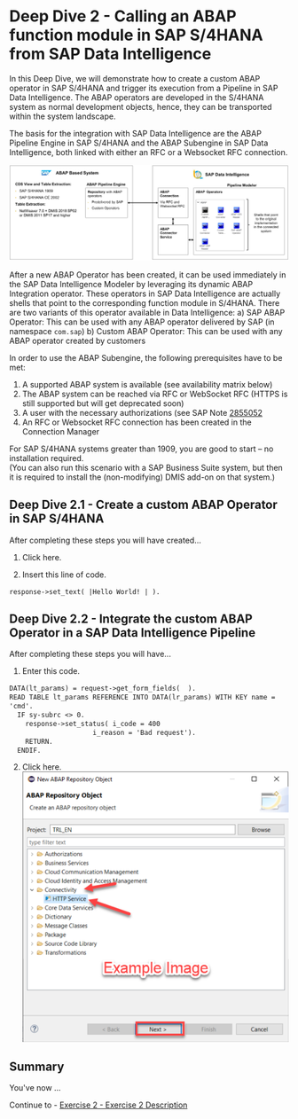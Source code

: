 # Deep Dive 2 - Calling an ABAP function module in SAP S/4HANA from SAP Data Intelligence

In this Deep Dive, we will demonstrate how to create a custom ABAP operator in SAP S/4HANA and trigger its execution from a Pipeline in SAP Data Intelligence. The ABAP operators are developed in the S/4HANA system as normal development objects, hence, they can be transported within the system landscape.<br>

The basis for the integration with SAP Data Intelligence are the ABAP Pipeline Engine in SAP S/4HANA and the ABAP Subengine in SAP Data Intelligence, both linked with either an RFC or a Websocket RFC connection.

![](images/dd2-001a.JPG)


After a new ABAP Operator has been created, it can be used immediately in the SAP Data Intelligence Modeler by leveraging its dynamic ABAP Integration operator. These operators in SAP Data Intelligence are actually shells that point to the corresponding function module in S/4HANA.
There are two variants of this operator available in Data Intelligence:
a) SAP ABAP Operator: This can be used with any ABAP operator delivered by SAP (in namespace `com.sap`)
b) Custom ABAP Operator: This can be used with any ABAP operator created by customers

In order to use the ABAP Subengine, the following prerequisites have to be met:
1. A supported ABAP system is available (see availability matrix below)
2. The ABAP system can be reached via RFC or WebSocket RFC (HTTPS is still supported but will get deprecated soon)
3. A user with the necessary authorizations (see SAP Note [2855052](https://launchpad.support.sap.com/#/notes/2855052)
4. An RFC or Websocket RFC connection has been created in the Connection Manager

For SAP S/4HANA systems greater than 1909, you are good to start – no installation required.<br>
(You can also run this scenario with a SAP Business Suite system, but then it is required to install the (non-modifying) DMIS add-on on that system.)<br>



## Deep Dive 2.1 - Create a custom ABAP Operator in SAP S/4HANA

After completing these steps you will have created...

1. Click here.


2.	Insert this line of code.
```abap
response->set_text( |Hello World! | ). 
```



## Deep Dive 2.2 - Integrate the custom ABAP Operator in a SAP Data Intelligence Pipeline

After completing these steps you will have...

1.	Enter this code.
```abap
DATA(lt_params) = request->get_form_fields(  ).
READ TABLE lt_params REFERENCE INTO DATA(lr_params) WITH KEY name = 'cmd'.
  IF sy-subrc <> 0.
    response->set_status( i_code = 400
                     i_reason = 'Bad request').
    RETURN.
  ENDIF.

```

2.	Click here.
<br>![](/exercises/ex1/images/01_02_0010.png)


## Summary

You've now ...

Continue to - [Exercise 2 - Exercise 2 Description](../ex2/README.md)


